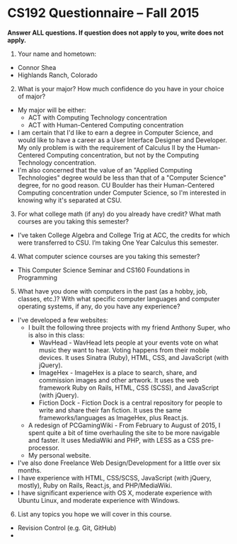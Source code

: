 # CS192 Questionnaire – Fall 2015

**Answer ALL questions. If question does not apply to you, write does not apply.**

1. Your name and hometown:
  * Connor Shea
  * Highlands Ranch, Colorado

2. What is your major? How much confidence do you have in your choice of major?
  * My major will be either:
    * ACT with Computing Technology concentration
    * ACT with Human-Centered Computing concentration
  * I am certain that I'd like to earn a degree in Computer Science, and would like to have a career as a User Interface Designer and Developer. My only problem is with the requirement of Calculus II by the Human-Centered Computing concentration, but not by the Computing Technology concentration.
  * I'm also concerned that the value of an "Applied Computing Technologies" degree would be less than that of a "Computer Science" degree, for no good reason. CU Boulder has their Human-Centered Computing concentration under Computer Science, so I'm interested in knowing why it's separated at CSU.

3. For what college math (if any) do you already have credit? What math courses are you taking this semester?
  * I’ve taken College Algebra and College Trig at ACC, the credits for which were transferred to CSU. I’m taking One Year Calculus this semester.

4. What computer science courses are you taking this semester?
  * This Computer Science Seminar and CS160 Foundations in Programming

5. What have you done with computers in the past (as a hobby, job, classes, etc.)? With what specific computer languages and computer operating systems, if any, do you have any experience?
  * I've developed a few websites:
    * I built the following three projects with my friend Anthony Super, who is also in this class:
      * WavHead - WavHead lets people at your events vote on what music they want to hear. Voting happens from their mobile devices. It uses Sinatra (Ruby), HTML, CSS, and JavaScript (with jQuery).
      * ImageHex - ImageHex is a place to search, share, and commission images and other artwork. It uses the web framework Ruby on Rails, HTML, CSS (SCSS), and JavaScript (with jQuery).
      * Fiction Dock - Fiction Dock is a central repository for people to write and share their fan fiction. It uses the same frameworks/languages as ImageHex, plus React.js.
    * A redesign of PCGamingWiki - From February to August of 2015, I spent quite a bit of time overhauling the site to be more navigable and faster. It uses MediaWiki and PHP, with LESS as a CSS pre-processor.
    * My personal website.
  * I've also done Freelance Web Design/Development for a little over six months.
  * I have experience with HTML, CSS/SCSS, JavaScript (with jQuery, mostly), Ruby on Rails, React.js, and PHP/MediaWiki.
  * I have significant experience with OS X, moderate experience with Ubuntu Linux, and moderate experience with Windows.

6. List any topics you hope we will cover in this course.
  * Revision Control (e.g. Git, GitHub)
  * 

